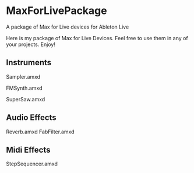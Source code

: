 # MaxForLivePackage
A package of Max for Live devices for Ableton Live

Here is my package of Max for Live Devices. Feel free to use them in any of your projects. Enjoy!

Instruments 
------------
Sampler.amxd

FMSynth.amxd

SuperSaw.amxd

Audio Effects
------------
Reverb.amxd
FabFilter.amxd

Midi Effects
------------
StepSequencer.amxd
